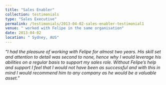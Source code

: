 ```yaml
---
title: "Sales Enabler"
collection: testimonials
type: "Sales Executive"
permalink: /testimonials/2013-04-02-sales-enabler-testimonial1
venue: " worked with Felipe in the same organisation"
date: 2013-04-02
location: " Sydney, AUS"
---
```


*“I had the pleasure of working with Felipe for almost two years. His skill set and attention to detail was second to none, hence why I would leverage his abilities on a regular basis to support my sales role. Without Felipe’s help and support I feel that I would not have been as successful and with this in mind I would recommend him to any company as he would be a valuable asset.”*

